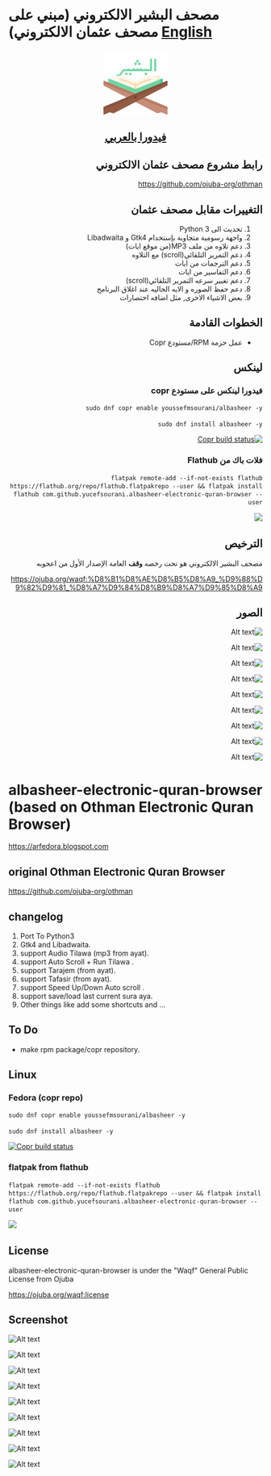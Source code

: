 # مصحف البشير الالكتروني (مبني على مصحف عثمان الالكتروني) [English](#albasheer-electronic-quran-browser-based-on--othman-electronic-quran-browser)

<div align="center">

![logo](src/icons/albasheer-128.png)

<h2><a href="https://arfedora.blogspot.com">فيدورا بالعربي</a></h2>

</div>

<div dir="rtl">


## رابط مشروع مصحف عثمان الالكتروني

https://github.com/ojuba-org/othman

## التغييرات مقابل مصحف عثمان

  1.  تحديث الى Python 3 
  2.  واجهة رسومية متجاوبة بإستخدام Gtk4 و Libadwaita
  3.  دعم تلاوه من ملف MP3(من موقع ايات)
  4.  دعم التمرير التلقائي(scroll) مع التلاوه
  5.  دعم الترجمات من ايات
  6.  دعم التفاسير من ايات
  7.  دعم تغيير سرعه التمرير التلقائي(scroll)
  8.  دعم حفظ الصوره و الايه الحاليه عند اغلاق البرنامج
  9.  بعض الاشياء الاخرى, مثل اضافه اختصارات
  
## الخطوات القادمة

 * عمل حزمة RPM/مستودع Copr


## لينكس 
### فيدورا لينكس على مستودع copr
```
sudo dnf copr enable youssefmsourani/albasheer -y

sudo dnf install albasheer -y
```
[![Copr build status](https://copr.fedorainfracloud.org/coprs/youssefmsourani/albasheer/package/albasheer/status_image/last_build.png)](https://copr.fedorainfracloud.org/coprs/youssefmsourani/albasheer/package/albasheer/)

### فلات باك من Flathub

```
flatpak remote-add --if-not-exists flathub https://flathub.org/repo/flathub.flatpakrepo --user && flatpak install flathub com.github.yucefsourani.albasheer-electronic-quran-browser --user
```

<a href="https://flathub.org/apps/details/com.github.yucefsourani.albasheer-electronic-quran-browser" align="center">
  <img width="200" src="https://flathub.org/assets/badges/flathub-badge-i-en.png">
</a>



## الترخيص

مصحف البشير الالكتروني هو تحت رخصه **وقف** العامة الإصدار الأول من اعجوبه

https://ojuba.org/waqf:%D8%B1%D8%AE%D8%B5%D8%A9_%D9%88%D9%82%D9%81_%D8%A7%D9%84%D8%B9%D8%A7%D9%85%D8%A9

## الصور
![Alt text](https://raw.githubusercontent.com/yucefsourani/albasheer-electronic-quran-browser/master/Screenshot1.png "Screenshot")

![Alt text](https://raw.githubusercontent.com/yucefsourani/albasheer-electronic-quran-browser/master/Screenshot2.png "Screenshot")

![Alt text](https://raw.githubusercontent.com/yucefsourani/albasheer-electronic-quran-browser/master/Screenshot3.png "Screenshot")

![Alt text](https://raw.githubusercontent.com/yucefsourani/albasheer-electronic-quran-browser/master/Screenshot4.png "Screenshot")

![Alt text](https://raw.githubusercontent.com/yucefsourani/albasheer-electronic-quran-browser/master/Screenshot5.png "Screenshot")

![Alt text](https://raw.githubusercontent.com/yucefsourani/albasheer-electronic-quran-browser/master/Screenshot6.png "Screenshot")

![Alt text](https://raw.githubusercontent.com/yucefsourani/albasheer-electronic-quran-browser/master/Screenshot7.png "Screenshot")

![Alt text](https://raw.githubusercontent.com/yucefsourani/albasheer-electronic-quran-browser/master/Screenshot8.png "Screenshot")

![Alt text](https://raw.githubusercontent.com/yucefsourani/albasheer-electronic-quran-browser/master/Screenshot9.png "Screenshot")


</div>

# albasheer-electronic-quran-browser (based on  Othman Electronic Quran Browser)

https://arfedora.blogspot.com


## original Othman Electronic Quran Browser

https://github.com/ojuba-org/othman

## changelog 

  1.  Port To Python3
  2.  Gtk4 and Libadwaita.
  3.  support Audio Tilawa (mp3 from ayat).
  4.  support Auto Scroll + Run Tilawa  .
  5.  support Tarajem (from ayat). 
  6.  support Tafasir (from ayat).
  7.  support Speed Up/Down Auto scroll .
  8.  support save/load last current sura aya.
  9.  Other things like add some shortcuts and ...

## To Do 

 * make rpm package/copr repository.


## Linux 

### Fedora (copr repo)

```
sudo dnf copr enable youssefmsourani/albasheer -y

sudo dnf install albasheer -y
```
[![Copr build status](https://copr.fedorainfracloud.org/coprs/youssefmsourani/albasheer/package/albasheer/status_image/last_build.png)](https://copr.fedorainfracloud.org/coprs/youssefmsourani/albasheer/package/albasheer/)


### flatpak from flathub

```
flatpak remote-add --if-not-exists flathub https://flathub.org/repo/flathub.flatpakrepo --user && flatpak install flathub com.github.yucefsourani.albasheer-electronic-quran-browser --user
```

<a href="https://flathub.org/apps/details/com.github.yucefsourani.albasheer-electronic-quran-browser" align="center">
  <img width="200" src="https://flathub.org/assets/badges/flathub-badge-i-en.png">
</a>


## License

albasheer-electronic-quran-browser is under the "Waqf" General Public License from Ojuba

https://ojuba.org/waqf:license

## Screenshot
![Alt text](https://raw.githubusercontent.com/yucefsourani/albasheer-electronic-quran-browser/master/Screenshot1.png "Screenshot")

![Alt text](https://raw.githubusercontent.com/yucefsourani/albasheer-electronic-quran-browser/master/Screenshot2.png "Screenshot")

![Alt text](https://raw.githubusercontent.com/yucefsourani/albasheer-electronic-quran-browser/master/Screenshot3.png "Screenshot")

![Alt text](https://raw.githubusercontent.com/yucefsourani/albasheer-electronic-quran-browser/master/Screenshot4.png "Screenshot")

![Alt text](https://raw.githubusercontent.com/yucefsourani/albasheer-electronic-quran-browser/master/Screenshot5.png "Screenshot")

![Alt text](https://raw.githubusercontent.com/yucefsourani/albasheer-electronic-quran-browser/master/Screenshot6.png "Screenshot")

![Alt text](https://raw.githubusercontent.com/yucefsourani/albasheer-electronic-quran-browser/master/Screenshot7.png "Screenshot")

![Alt text](https://raw.githubusercontent.com/yucefsourani/albasheer-electronic-quran-browser/master/Screenshot8.png "Screenshot")

![Alt text](https://raw.githubusercontent.com/yucefsourani/albasheer-electronic-quran-browser/master/Screenshot9.png "Screenshot")





